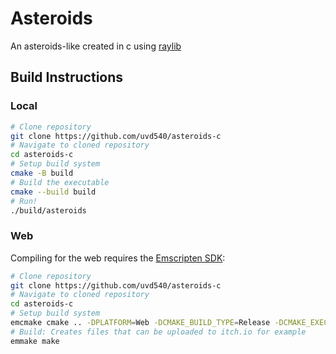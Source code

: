 # Asteroids
An asteroids-like created in c using [raylib](https://raylib.com)

## Build Instructions
### Local
```bash
# Clone repository
git clone https://github.com/uvd540/asteroids-c
# Navigate to cloned repository
cd asteroids-c
# Setup build system
cmake -B build
# Build the executable
cmake --build build
# Run!
./build/asteroids
```
### Web
Compiling for the web requires the [Emscripten SDK](https://emscripten.org/docs/getting_started/downloads.html):
```bash
# Clone repository
git clone https://github.com/uvd540/asteroids-c
# Navigate to cloned repository
cd asteroids-c
# Setup build system
emcmake cmake .. -DPLATFORM=Web -DCMAKE_BUILD_TYPE=Release -DCMAKE_EXECUTABLE_SUFFIX=".html"
# Build: Creates files that can be uploaded to itch.io for example
emmake make
```

